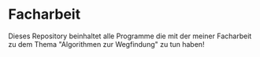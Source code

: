 # Facharbeit
Dieses Repository beinhaltet alle Programme die mit der meiner Facharbeit zu dem Thema "Algorithmen zur Wegfindung" zu tun haben!
